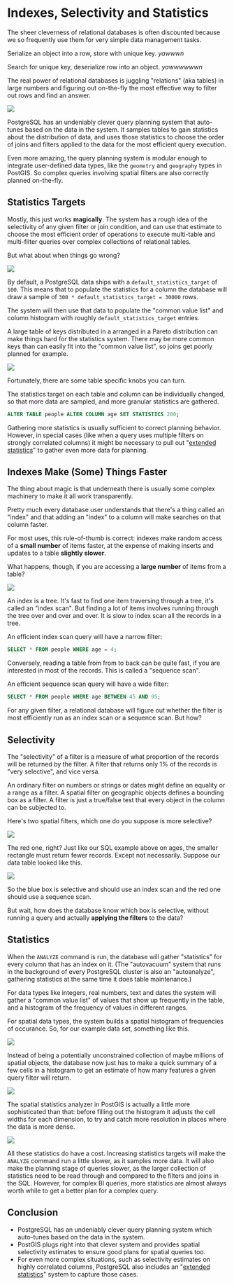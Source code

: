 # Indexes, Selectivity and Statistics

The sheer cleverness of relational databases is often discounted because we so frequently use them for very simple data management tasks. 

Serialize an object into a row, store with unique key. _yawwwn_

Search for unique key, deserialize row into an object. _yawwwwwwn_

The real power of relational databases is juggling "relations" (aka tables) in large numbers and figuring out on-the-fly the most effective way to filter out rows and find an answer.

<img src="img/explain.jpg" />

PostgreSQL has an undeniably clever query planning system that auto-tunes based on the data in the system. It samples tables to gain statistics about the distribution of data, and uses those statistics to choose the order of joins and filters applied to the data for the most efficient query execution.

Even more amazing, the query planning system is modular enough to integrate user-defined data types, like the `geometry` and `geography` types in PostGIS. So complex queries involving spatial filters are also correctly planned on-the-fly.

## Statistics Targets

Mostly, this just works **magically**. The system has a rough idea of the selectivity of any given filter or join condition, and can use that estimate to choose the most efficient order of operations to execute multi-table and multi-filter queries over complex collections of relational tables.

But what about when things go wrong?

<img src="img/moarcat.jpg" />

By default, a PostgreSQL data ships with a `default_statistics_target` of `100`. This means that to populate the statistics for a column the database will draw a sample of `300 * default_statistics_target = 30000` rows.

The system will then use that data to populate the "common value list" and column histogram with roughly `default_statistics_target` entries. 

A large table of keys distributed in a arranged in a Pareto distribution can make things hard for the statistics system. There may be more common keys than can easily fit into the "common value list", so joins get poorly planned for example. 

<img src="img/indexes07.png" />

Fortunately, there are some table specific knobs you can turn.

The statistics target on each table and column can be individually changed, so that more data are sampled, and more granular statistics are gathered.

```sql
ALTER TABLE people ALTER COLUMN age SET STATISTICS 200;
```

Gathering more statistics is usually sufficient to correct planning behavior. However, in special cases (like when a query uses multiple filters on strongly correlated columns) it might be necessary to pull out "[extended statistics](https://www.postgresql.org/docs/current/sql-createstatistics.html)" to gather even more data for planning.


## Indexes Make (Some) Things Faster

The thing about magic is that underneath there is usually some complex machinery to make it all work transparently.

Pretty much every database user understands that there's a thing called an "index" and that adding an "index" to a column will make searches on that column faster.

For most uses, this rule-of-thumb is correct: indexes make random access of a **small number** of items faster, at the expense of making inserts and updates to a table **slightly slower**.

What happens, though, if you are accessing a **large number** of items from a table?

<img src="img/indexes01.jpg" />

An index is a tree. It's fast to find one item traversing through a tree, it's called an "index scan". But finding a lot of items involves running through the tree over and over and over. It is slow to index scan all the records in a tree.

An efficient index scan query will have a narrow filter:

```sql
SELECT * FROM people WHERE age = 4;
```

Conversely, reading a table from from to back can be quite fast, if you are interested in most of the records. This is called a "sequence scan".

An efficient sequence scan query will have a wide filter:

```sql
SELECT * FROM people WHERE age BETWEEN 45 AND 95;
```

For any given filter, a relational database will figure out whether the filter is most efficiently run as an index scan or a sequence scan. But how?


## Selectivity

The "selectivity" of a filter is a measure of what proportion of the records will be returned by the filter. A filter that returns only 1% of the records is "very selective", and vice versa.

An ordinary filter on numbers or strings or dates might define an equality or a range as a filter. A spatial filter on geographic objects defines a bounding box as a filter. A filter is just a true/false test that every object in the column can be subjected to. 

Here's two spatial filters, which one do you suppose is more selective?

<img src="img/indexes02.png" />

The red one, right? Just like our SQL example above on ages, the smaller rectangle must return fewer records. Except not necessarily. Suppose our data table looked like this.

<img src="img/indexes03.png" />

So the blue box is selective and should use an index scan and the red one should use a sequence scan. 

But wait, how does the database know which box is selective, without running a query and actually **applying the filters** to the data?


## Statistics

When the `ANALYZE` command is run, the database will gather "statistics" for every column that has an index on it. (The "autovacuum" system that runs in the background of every PostgreSQL cluster is also an "autoanalyze", gathering statistics at the same time it does table maintenance.)

For data types like integers, real numbers, text and dates the system will gather a "common value list" of values that show up frequently in the table, and a histogram of the frequency of values in different ranges.

For spatial data types, the system builds a spatial histogram of frequencies of occurance. So, for our example data set, something like this.

<img src="img/indexes04.png" />

Instead of being a potentially unconstrained collection of maybe millions of spatial objects, the database now just has to make a quick summary of a few cells in a histogram to get an estimate of how many features a given query filter will return.

<img src="img/indexes05.png" />

The spatial statistics analyzer in PostGIS is actually a little more sophisticated than that: before filling out the histogram it adjusts the cell widths for each dimension, to try and catch more resolution in places where the data is more dense.

<img src="img/indexes06.png" />

All these statistics do have a cost. Increasing statistics targets will make the `ANALYZE` command run a little slower, as it samples more data. It will also make the planning stage of queries slower, as the larger collection of statistics need to be read through and compared to the filters and joins in the SQL. However, for complex BI queries, more statistics are almost always worth while to get a better plan for a complex query.


## Conclusion

* PostgreSQL has an undeniably clever query planning system which auto-tunes based on the data in the system.
* PostGIS plugs right into that clever system and provides spatial selectivity estimates to ensure good plans for spatial queries too.
* For even more complex situations, such as selectivity estimates on highly correlated columns, PostgreSQL also includes an "[extended statistics](https://www.postgresql.org/docs/current/sql-createstatistics.html)" system to capture those cases.
